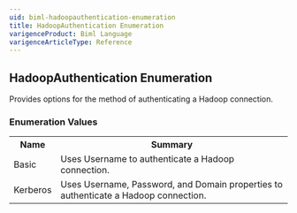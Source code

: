 ```yaml
---
uid: biml-hadoopauthentication-enumeration
title: HadoopAuthentication Enumeration
varigenceProduct: Biml Language
varigenceArticleType: Reference
---
```


## HadoopAuthentication Enumeration<div class="LanguageSummary"><div class ="SummaryItem">Provides options for the method of authenticating a Hadoop connection.</div></div><div class="EnumValueGroup">### Enumeration Values<table id="EnumValue" class="MemberList"><tbody><tr><th class="MemberNameColumnHeader">Name</th><th class="MemberSummaryColumnHeader">Summary</th></tr><tr class="cd0"><td class="MemberName">Basic</td><td class="MemberSummary"><div class ="SummaryItem">Uses Username to authenticate a Hadoop connection.</div> </td></tr><tr class="cd1"><td class="MemberName">Kerberos</td><td class="MemberSummary"><div class ="SummaryItem">Uses Username, Password, and Domain properties to authenticate a Hadoop connection.</div> </td></tr></tbody></table></div>